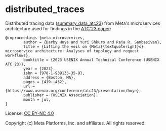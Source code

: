 # distributed_traces

Distributed tracing data ([summary_data_atc23](./summary_data_atc23/)) from Meta's microservices architecture used for findings in the [ATC'23 paper][atc23]:

```
@inproceedings {meta-microservices,
        author = {Darby Huye and Yuri Shkuro and Raja R. Sambasivan},
        title = {Lifting the veil on {Meta{\textquoteright}s} microservice architecture: Analyses of topology and request workflows},
        booktitle = {2023 USENIX Annual Technical Conference (USENIX ATC 23)},
        year = {2023},
        isbn = {978-1-939133-35-9},
        address = {Boston, MA},
        pages = {419--432},
        url = {https://www.usenix.org/conference/atc23/presentation/huye},
        publisher = {USENIX Association},
        month = jul,
}
```
License: [CC BY-NC 4.0](./LICENSE)

Copyright (c) Meta Platforms, Inc. and affiliates. All rights reserved.

[atc23]: https://www.usenix.org/conference/atc23/presentation/huye
